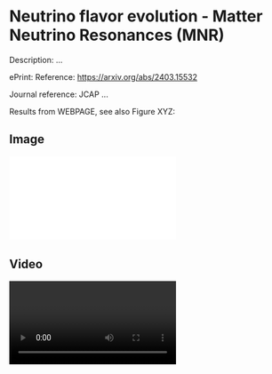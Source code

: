 Neutrino flavor evolution - Matter Neutrino Resonances (MNR)
====

Description: ...

ePrint: Reference: https://arxiv.org/abs/2403.15532

Journal reference: JCAP ...

Results from WEBPAGE, see also Figure XYZ:

## Image
![Multi-angle, isotropic configuration](plots/multi_angle_iso_per_panels.pdf)

## Video
![Video Alt Text](polar_iso_per.mp4)
